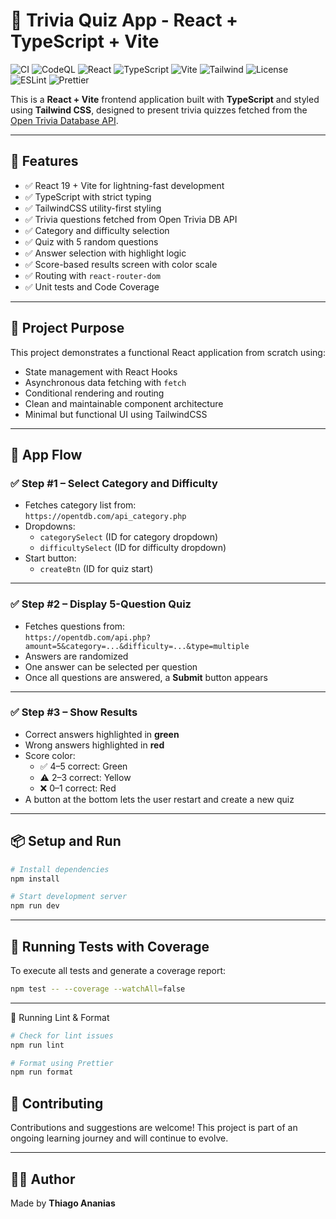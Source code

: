 # 🧠 Trivia Quiz App - React + TypeScript + Vite

![CI](https://github.com/thiagoanegreiros/quiz-app/actions/workflows/ci.yml/badge.svg)
![CodeQL](https://github.com/thiagoanegreiros/quiz-app/actions/workflows/codeql.yml/badge.svg)
![React](https://img.shields.io/badge/react-19.x-blue)
![TypeScript](https://img.shields.io/badge/typescript-5.x-blue)
![Vite](https://img.shields.io/badge/vite-fast%20builds-purple)
![Tailwind](https://img.shields.io/badge/tailwindcss-3.x-blue)
![License](https://img.shields.io/badge/license-MIT-green)
![ESLint](https://img.shields.io/badge/eslint-configured-blue)
![Prettier](https://img.shields.io/badge/prettier-formatted-critical)

This is a **React + Vite** frontend application built with **TypeScript** and styled using **Tailwind CSS**, designed to present trivia quizzes fetched from the [Open Trivia Database API](https://opentdb.com/).

---

## 🚀 Features

- ✅ React 19 + Vite for lightning-fast development
- ✅ TypeScript with strict typing
- ✅ TailwindCSS utility-first styling
- ✅ Trivia questions fetched from Open Trivia DB API
- ✅ Category and difficulty selection
- ✅ Quiz with 5 random questions
- ✅ Answer selection with highlight logic
- ✅ Score-based results screen with color scale
- ✅ Routing with `react-router-dom`
- ✅ Unit tests and Code Coverage

---

## 🎯 Project Purpose

This project demonstrates a functional React application from scratch using:

- State management with React Hooks
- Asynchronous data fetching with `fetch`
- Conditional rendering and routing
- Clean and maintainable component architecture
- Minimal but functional UI using TailwindCSS

---

## 🧩 App Flow

### ✅ Step #1 – Select Category and Difficulty

- Fetches category list from:  
  `https://opentdb.com/api_category.php`
- Dropdowns:
  - `categorySelect` (ID for category dropdown)
  - `difficultySelect` (ID for difficulty dropdown)
- Start button:  
  - `createBtn` (ID for quiz start)

---

### ✅ Step #2 – Display 5-Question Quiz

- Fetches questions from:  
  `https://opentdb.com/api.php?amount=5&category=...&difficulty=...&type=multiple`
- Answers are randomized
- One answer can be selected per question
- Once all questions are answered, a **Submit** button appears

---

### ✅ Step #3 – Show Results

- Correct answers highlighted in **green**
- Wrong answers highlighted in **red**
- Score color:
  - ✅ 4–5 correct: Green
  - ⚠️ 2–3 correct: Yellow
  - ❌ 0–1 correct: Red
- A button at the bottom lets the user restart and create a new quiz

---

## 📦 Setup and Run

```bash
# Install dependencies
npm install

# Start development server
npm run dev
```
---

## 🧪 Running Tests with Coverage

To execute all tests and generate a coverage report:

```bash
npm test -- --coverage --watchAll=false
```
---

🧪 Running Lint & Format

```bash
# Check for lint issues
npm run lint

# Format using Prettier
npm run format
```

## 🤝 Contributing

Contributions and suggestions are welcome! This project is part of an ongoing learning journey and will continue to evolve.

---

## 👨‍💻 Author

Made by **Thiago Ananias**
